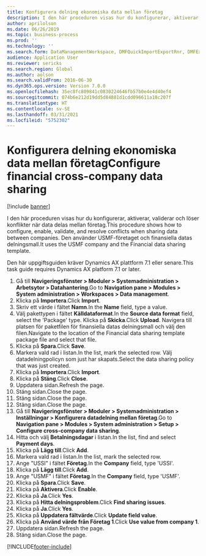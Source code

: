 ```yaml
---
title: Konfigurera delning ekonomiska data mellan företag
description: I den här proceduren visas hur du konfigurerar, aktiverar, validerar och löser konflikter när data delas mellan företag.
author: aprilolson
ms.date: 06/26/2019
ms.topic: business-process
ms.prod: ''
ms.technology: ''
ms.search.form: DataManagementWorkspace, DMFQuickImportExportRnr, DMFExecutionHistoryWorkspace, DMFExecutionHistorySummary, DMFExecutionHistoryEntities,  SysDataSharingConfiguration, SysDataSharingDiscrepencies
audience: Application User
ms.reviewer: sericks
ms.search.region: Global
ms.author: aolson
ms.search.validFrom: 2016-06-30
ms.dyn365.ops.version: Version 7.0.0
ms.openlocfilehash: 35ec8fc809841c0830224646fb57b0e4e4d40ef4
ms.sourcegitcommit: 074b6e212d19dd5d84881d1cdd096611a18c207f
ms.translationtype: HT
ms.contentlocale: sv-SE
ms.lasthandoff: 03/31/2021
ms.locfileid: "5752302"
---
```

# <a name="configure-financial-cross-company-data-sharing"></a><span data-ttu-id="731a5-103">Konfigurera delning ekonomiska data mellan företag</span><span class="sxs-lookup"><span data-stu-id="731a5-103">Configure financial cross-company data sharing</span></span>

[!include [banner](../../includes/banner.md)]

<span data-ttu-id="731a5-104">I den här proceduren visas hur du konfigurerar, aktiverar, validerar och löser konflikter när data delas mellan företag.</span><span class="sxs-lookup"><span data-stu-id="731a5-104">This procedure shows how to configure, enable, validate, and resolve conflicts when sharing data between companies.</span></span> <span data-ttu-id="731a5-105">Den använder USMF-företaget och finansiella datas delningsmall.</span><span class="sxs-lookup"><span data-stu-id="731a5-105">It uses the USMF company and the Financial data sharing template.</span></span>

<span data-ttu-id="731a5-106">Den här uppgiftsguiden kräver Dynamics AX plattform 7.1 eller senare.</span><span class="sxs-lookup"><span data-stu-id="731a5-106">This task guide requires Dynamics AX platform 7.1 or later.</span></span>

1. <span data-ttu-id="731a5-107">Gå till **Navigeringsfönster > Moduler > Systemadministration > Arbetsytor > Datahantering**.</span><span class="sxs-lookup"><span data-stu-id="731a5-107">Go to **Navigation pane > Modules > System administration > Workspaces > Data management**.</span></span>
2. <span data-ttu-id="731a5-108">Klicka på **Importera**.</span><span class="sxs-lookup"><span data-stu-id="731a5-108">Click **Import**.</span></span>
3. <span data-ttu-id="731a5-109">Skriv ett värde i fältet **Namn**.</span><span class="sxs-lookup"><span data-stu-id="731a5-109">In the **Name** field, type a value.</span></span>
4. <span data-ttu-id="731a5-110">Välj pakettypen i fältet **Källdataformat**.</span><span class="sxs-lookup"><span data-stu-id="731a5-110">In the **Source data format** field, select the 'Package' type.</span></span> <span data-ttu-id="731a5-111">Klicka på **Skicka**.</span><span class="sxs-lookup"><span data-stu-id="731a5-111">Click **Upload**.</span></span> <span data-ttu-id="731a5-112">Navigera till platsen för paketfilen för finansiella datas delningsmall och välj den filen.</span><span class="sxs-lookup"><span data-stu-id="731a5-112">Navigate to the location of the Financial data sharing template package file and select that file.</span></span>
5. <span data-ttu-id="731a5-113">Klicka på **Spara**.</span><span class="sxs-lookup"><span data-stu-id="731a5-113">Click **Save**.</span></span>
6. <span data-ttu-id="731a5-114">Markera vald rad i listan.</span><span class="sxs-lookup"><span data-stu-id="731a5-114">In the list, mark the selected row.</span></span> <span data-ttu-id="731a5-115">Välj datadelningpolicyn som just har skapats.</span><span class="sxs-lookup"><span data-stu-id="731a5-115">Select the data sharing policy that was just created.</span></span>  
7. <span data-ttu-id="731a5-116">Klicka på **Importera**.</span><span class="sxs-lookup"><span data-stu-id="731a5-116">Click **Import**.</span></span>
8. <span data-ttu-id="731a5-117">Klicka på **Stäng**.</span><span class="sxs-lookup"><span data-stu-id="731a5-117">Click **Close**.</span></span>
9. <span data-ttu-id="731a5-118">Uppdatera sidan.</span><span class="sxs-lookup"><span data-stu-id="731a5-118">Refresh the page.</span></span>
10. <span data-ttu-id="731a5-119">Stäng sidan.</span><span class="sxs-lookup"><span data-stu-id="731a5-119">Close the page.</span></span>
11. <span data-ttu-id="731a5-120">Stäng sidan.</span><span class="sxs-lookup"><span data-stu-id="731a5-120">Close the page.</span></span>
12. <span data-ttu-id="731a5-121">Stäng sidan.</span><span class="sxs-lookup"><span data-stu-id="731a5-121">Close the page.</span></span>
13. <span data-ttu-id="731a5-122">Gå till **Navigeringsfönster > Moduler > Systemadministration > Inställningar > Konfigurera datadelning mellan företag**.</span><span class="sxs-lookup"><span data-stu-id="731a5-122">Go to **Navigation pane > Modules > System administration > Setup > Configure cross-company data sharing**.</span></span>
14. <span data-ttu-id="731a5-123">Hitta och välj **Betalningsdagar** i listan.</span><span class="sxs-lookup"><span data-stu-id="731a5-123">In the list, find and select **Payment days**.</span></span>
15. <span data-ttu-id="731a5-124">Klicka på **Lägg till**.</span><span class="sxs-lookup"><span data-stu-id="731a5-124">Click **Add**.</span></span>
16. <span data-ttu-id="731a5-125">Markera vald rad i listan.</span><span class="sxs-lookup"><span data-stu-id="731a5-125">In the list, mark the selected row.</span></span>
17. <span data-ttu-id="731a5-126">Ange "USSI" i fältet **Företag**.</span><span class="sxs-lookup"><span data-stu-id="731a5-126">In the **Company** field, type 'USSI'.</span></span>
18. <span data-ttu-id="731a5-127">Klicka på **Lägg till**.</span><span class="sxs-lookup"><span data-stu-id="731a5-127">Click **Add**.</span></span>
19. <span data-ttu-id="731a5-128">Ange "USMF" i fältet **Företag**.</span><span class="sxs-lookup"><span data-stu-id="731a5-128">In the **Company** field, type 'USMF'.</span></span>
20. <span data-ttu-id="731a5-129">Klicka på **Spara**.</span><span class="sxs-lookup"><span data-stu-id="731a5-129">Click **Save**.</span></span>
21. <span data-ttu-id="731a5-130">Klicka på **Aktivera**.</span><span class="sxs-lookup"><span data-stu-id="731a5-130">Click **Enable**.</span></span>
22. <span data-ttu-id="731a5-131">Klicka på **Ja**.</span><span class="sxs-lookup"><span data-stu-id="731a5-131">Click **Yes**.</span></span>
23. <span data-ttu-id="731a5-132">Klicka på **Hitta delningsproblem**.</span><span class="sxs-lookup"><span data-stu-id="731a5-132">Click **Find sharing issues**.</span></span>
24. <span data-ttu-id="731a5-133">Klicka på **Ja**.</span><span class="sxs-lookup"><span data-stu-id="731a5-133">Click **Yes**.</span></span>
25. <span data-ttu-id="731a5-134">Klicka på **Uppdatera fältvärde**.</span><span class="sxs-lookup"><span data-stu-id="731a5-134">Click **Update field value**.</span></span>
26. <span data-ttu-id="731a5-135">Klicka på **Använd värde från Företag 1**.</span><span class="sxs-lookup"><span data-stu-id="731a5-135">Click **Use value from company 1**.</span></span>
27. <span data-ttu-id="731a5-136">Uppdatera sidan.</span><span class="sxs-lookup"><span data-stu-id="731a5-136">Refresh the page.</span></span>
28. <span data-ttu-id="731a5-137">Stäng sidan.</span><span class="sxs-lookup"><span data-stu-id="731a5-137">Close the page.</span></span>



[!INCLUDE[footer-include](../../../../includes/footer-banner.md)]